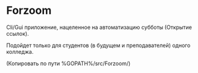 # Forzoom
Cli/Gui приложение, нацеленное на автоматизацию субботы (Открытие ссылок).

Подойдет только для студентов (в будущем и преподавателей) одного колледжа.

(Копировать по пути %GOPATH%/src/Forzoom/)